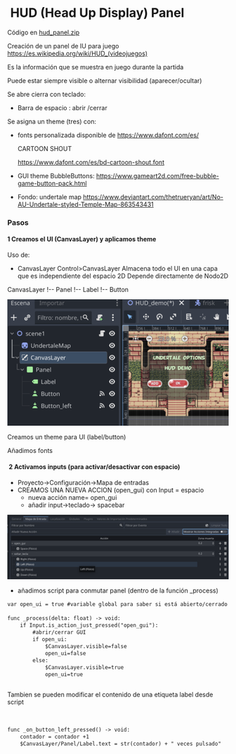 #  HUD (Head Up Display) Panel 


Código en [hud_panel.zip](hud_panel.zip)

Creación de un panel de IU para juego https://es.wikipedia.org/wiki/HUD_(videojuegos)

Es la información que se muestra en juego durante la partida 

Puede estar siempre visible o alternar visibilidad (aparecer/ocultar)


Se abre cierra con teclado:

* Barra de espacio : abrir /cerrar

Se asigna un theme (tres) con: 

- fonts personalizada  disponible de https://www.dafont.com/es/

  CARTOON SHOUT

  https://www.dafont.com/es/bd-cartoon-shout.font

- GUI theme BubbleButtons: https://www.gameart2d.com/free-bubble-game-button-pack.html

- Fondo: undertale map https://www.deviantart.com/thetrueryan/art/No-AU-Undertale-styled-Temple-Map-863543431





### Pasos 

#### 1 Creamos el UI (CanvasLayer) y aplicamos theme 




Uso de: 

* CanvasLayer
  Control>CanvasLayer
  Almacena todo el UI en una capa que es independiente del espacio 2D
  Depende directamente de Nodo2D

CanvasLayer
!-- Panel 
  !-- Label
  !-- Button 


![HUD](HUD.png)



Creamos un theme para UI (label/button)

Añadimos fonts 





####  2 Activamos inputs (para activar/desactivar con espacio)

- Proyecto->Configuración->Mapa de entradas 
- CREAMOS UNA NUEVA ACCION (open_gui) con Input = espacio
  - nueva acción name= open_gui
  - añadir input->teclado-> spacebar
 
![mapa_inputs](input_propia.png)


- añadimos script para conmutar panel (dentro de la función _process)

```
var open_ui = true #variable global para saber si está abierto/cerrado

func _process(delta: float) -> void:
	if Input.is_action_just_pressed("open_gui"):
		#abrir/cerrar GUI
		if open_ui:
			$CanvasLayer.visible=false
			open_ui=false
		else:
			$CanvasLayer.visible=true
			open_ui=true


```



Tambien se pueden modificar el contenido de una etiqueta label desde script 

```


func _on_button_left_pressed() -> void:
	contador = contador +1 
	$CanvasLayer/Panel/Label.text = str(contador) + " veces pulsado"
	

```
